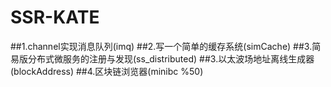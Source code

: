 # SSR-KATE
##1.channel实现消息队列(imq)
##2.写一个简单的缓存系统(simCache)
##3.简易版分布式微服务的注册与发现(ss_distributed)
##3.以太波场地址离线生成器(blockAddress)
##4.区块链浏览器(minibc %50)
